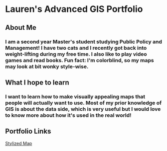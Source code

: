 
# Lauren's Advanced GIS Portfolio

## About Me
### I am a second year Master's student studying Public Policy and Management! I have two cats and I recently got back into weight-lifting during my free time. I also like to play video games and read books. Fun fact: I'm colorblind, so my maps may look at bit wonky style-wise.

## What I hope to learn
### I want to learn how to make visually appealing maps that people will actually want to use. Most of my prior knowledge of GIS is about the data side, which is very useful but I would love to know more about how it's used in the real world!

## Portfolio Links
<a href="https://lweiser2.github.io/Weiser-Portfolio/StylizedMap.html">Stylized Map</a>
